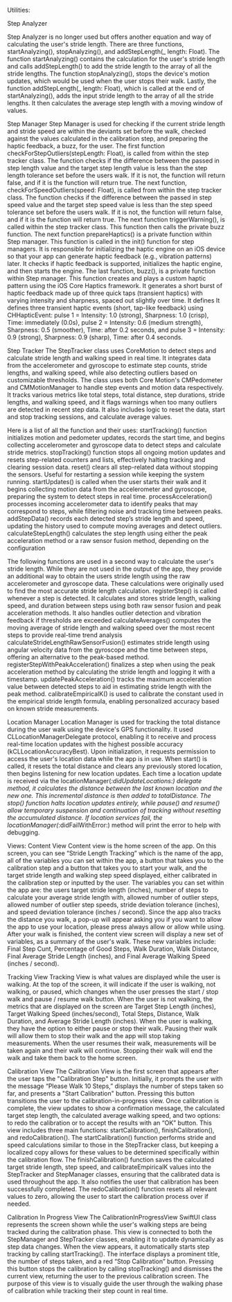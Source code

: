 Utilities: 

  Step Analyzer
  
Step Analyzer is no longer used but offers another equation and way of calculating the user's stride length. There are three functions, startAnalyzing(), stopAnalyzing(), and addStepLength(_ length: Float). The function startAnalyzing() contains the calculation for the user's stride length and calls addStepLength() to add the stride length to the array of all the stride lengths. The function stopAnalyzing(), stops the device's motion updates, which would be used when the user stops their walk. Lastly, the function addStepLength(_ length: Float), which is called at the end of startAnalyzing(), adds the input stride length to the array of all the stride lengths. It then calculates the average step length with a moving window of values. 

  Step Manager
Step Manager is used for checking if the current stride length and stride speed are within the deviants set before the walk, checked against the values calculated in the calibration step, and preparing the haptic feedback, a buzz, for the user. The first function checkForStepOutliers(stepLength: Float), is called from within the step tracker class. The function checks if the difference between the passed in step length value and the target step length value is less than the step length tolerance set before the users walk. If it is not, the function will return false, and if it is the function will return true. The next function, checkForSpeedOutliers(speed: Float), is called from within the step tracker class. The function checks if the difference between the passed in step speed value and the target step speed value is less than the step speed tolerance set before the users walk. If it is not, the function will return false, and if it is the function will return true. The next function triggerWarning(), is called within the step tracker class. This function then calls the private buzz function. The next function prepareHaptics() is a private function within Step manager. This function is called in the init() function for step managers. It is responsible for initializing the haptic engine on an iOS device so that your app can generate haptic feedback (e.g., vibration patterns) later. It checks if haptic feedback is supported, initializes the haptic engine, and then starts the engine. The last function, buzz(), is a private function within Step manager. This function creates and plays a custom haptic pattern using the iOS Core Haptics framework. It generates a short burst of haptic feedback made up of three quick taps (transient haptics) with varying intensity and sharpness, spaced out slightly over time. It defines It defines three transient haptic events (short, tap-like feedback) using CHHapticEvent: pulse 1 = Intensity: 1.0 (strong), Sharpness: 1.0 (crisp), Time: immediately (0.0s), pulse 2 = Intensity: 0.6 (medium strength), Sharpness: 0.5 (smoother), Time: after 0.2 seconds, and pulse 3 = Intensity: 0.9 (strong), Sharpness: 0.9 (sharp), Time: after 0.4 seconds. 

  Step Tracker
The StepTracker class uses CoreMotion to detect steps and calculate stride length and walking speed in real time. It integrates data from the accelerometer and gyroscope to estimate step counts, stride lengths, and walking speed, while also detecting outliers based on customizable thresholds. The class uses both Core Motion's CMPedometer and CMMotionManager to handle step events and motion data respectively. It tracks various metrics like total steps, total distance, step durations, stride lengths, and walking speed, and it flags warnings when too many outliers are detected in recent step data. It also includes logic to reset the data, start and stop tracking sessions, and calculate average values.

Here is a list of all the function and their uses:
  startTracking() function initializes motion and pedometer updates, records the start time, and begins collecting accelerometer and gyroscope data to detect steps and calculate stride metrics. 
  stopTracking() function stops all ongoing motion updates and resets step-related counters and lists, effectively halting tracking and clearing session data.
reset() clears all step-related data without stopping the sensors. Useful for restarting a session while keeping the system running.
  startUpdates() is called when the user starts their walk and it begins collecting motion data from the accelerometer and gyroscope, preparing the system to detect steps in real time.
  processAcceleration() processes incoming accelerometer data to identify peaks that may correspond to steps, while filtering noise and tracking time between peaks.
  addStepData() records each detected step’s stride length and speed, updating the history used to compute moving averages and detect outliers.
  calculateStepLength() calculates the step length using either the peak acceleration method or a raw sensor fusion method, depending on the configuration

The following functions are used in a second way to calculate the user's stride length. While they are not used in the output of the app, they provide an additional way to obtain the users stride length using the raw accelerometer and gyroscope data. These calculations were originally used to find the most accurate stride length calculation. 
  registerStep() is called whenever a step is detected. It calculates and stores stride length, walking speed, and duration between steps using both raw sensor fusion and peak acceleration methods. It also handles outlier detection and vibration feedback if thresholds are exceeded
  calculateAverages() computes the moving average of stride length and walking speed over the most recent steps to provide real-time trend analysis
  calculateStrideLengthRawSensorFusion() estimates stride length using angular velocity data from the gyroscope and the time between steps, offering an alternative to the peak-based method.
  registerStepWithPeakAcceleration() finalizes a step when using the peak acceleration method by calculating the stride length and logging it with a timestamp.
  updatePeakAcceleration() tracks the maximum acceleration value between detected steps to aid in estimating stride length with the peak method.
  calibrateEmpiricalK() is used to calibrate the constant used in the empirical stride length formula, enabling personalized accuracy based on known stride measurements.

  Location Manager
Location Manager is used for tracking the total distance during the user walk using the device's GPS functionality. It used CLLocationManagerDelegate protocol, enabling it to receive and process real-time location updates with the highest possible accuracy (kCLLocationAccuracyBest). Upon initialization, it requests permission to access the user's location data while the app is in use. When start() is called, it resets the total distance and clears any previously stored location, then begins listening for new location updates. Each time a location update is received via the locationManager(_:didUpdateLocations:) delegate method, it calculates the distance between the last known location and the new one. This incremental distance is then added to totalDistance. The stop() function halts location updates entirely, while pause() and resume() allow temporary suspension and continuation of tracking without resetting the accumulated distance. If location services fail, the locationManager(_:didFailWithError:) method will print the error to help with debugging.

Views: 
  Content View
Content view is the home screen of the app. On this screen, you can see “Stride Length Tracking” which is the name of the app, all of the variables you can set within the app, a button that takes you to the calibration step and a button that takes you to start your walk, and the target stride length and walking step speed displayed, either calibrated in the calibration step or inputted by the user. The variables you can set within the app are: the users target stride length (inches), number of steps to calculate your average stride length with, allowed number of outlier steps, allowed number of outlier step speeds, stride deviation tolerance (inches), and speed deviation tolerance (inches / second). Since the app also tracks the distance you walk, a pop-up will appear asking you if you want to allow the app to use your location, please press always allow or allow while using.  After your walk is finished, the content view screen will display a new set of variables, as a summary of the user's walk. These new variables include: Final Step Cunt, Percentage of Good Steps, Walk Duration, Walk Distance, Final Average Stride Length (inches), and Final Average Walking Speed (inches / second).  

  Tracking View 
Tracking View is what values are displayed while the user is walking. At the top of the screen, it will indicate if the user is walking, not walking, or paused, which changes when the user presses the start / stop walk and pause / resume walk button. When the user is not walking, the metrics that are displayed on the screen are Target Step Length (inches), Target Walking Speed (inches/second), Total Steps, Distance, Walk Duration, and Average Stride Length (inches). When the user is walking, they have the option to either pause or stop their walk. Pausing their walk will allow them to stop their walk and the app will stop taking measurements. When the user resumes their walk, measurements will be taken again and their walk will continue. Stopping their walk will end the walk and take them back to the home screen. 

  Calibration View
The Calibration View is the first screen that appears after the user taps the "Calibration Step" button. Initially, it prompts the user with the message “Please Walk 10 Steps,” displays the number of steps taken so far, and presents a "Start Calibration" button. Pressing this button transitions the user to the calibration-in-progress view. Once calibration is complete, the view updates to show a confirmation message, the calculated target step length, the calculated average walking speed, and two options: to redo the calibration or to accept the results with an “OK” button. This view includes three main functions: startCalibration(), finishCalibration(), and redoCalibration(). The startCalibration() function performs stride and speed calculations similar to those in the StepTracker class, but keeping a localized copy allows for these values to be determined specifically within the calibration flow. The finishCalibration() function saves the calculated target stride length, step speed, and calibrateEmpiricalK values into the StepTracker and StepManager classes, ensuring that the calibrated data is used throughout the app. It also notifies the user that calibration has been successfully completed. The redoCalibration() function resets all relevant values to zero, allowing the user to start the calibration process over if needed. 

  Calibration In Progress View
The CalibrationInProgressView SwiftUI class represents the screen shown while the user's walking steps are being tracked during the calibration phase. This view is connected to both the StepManager and StepTracker classes, enabling it to update dynamically as step data changes. When the view appears, it automatically starts step tracking by calling startTracking(). The interface displays a prominent title, the number of steps taken, and a red “Stop Calibration” button. Pressing this button stops the calibration by calling stopTracking() and dismisses the current view, returning the user to the previous calibration screen. The purpose of this view is to visually guide the user through the walking phase of calibration while tracking their step count in real time. 

